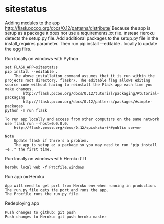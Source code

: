 # sitestatus

Adding modules to the app
	http://flask.pocoo.org/docs/0.12/patterns/distribute/
	Because the app is setup as a package it does not use a requirements.txt file.
	Instead Heroku detects the setup.py file.
	Add additional packages to the setup.py file in the install_requires parameter. Then run pip install --editable . locally to update the egg files.


Run locally on windows with Python

	set FLASK_APP=sitestatus
	pip install --editable .
		The above installation command assumes that it is run within the projects root directory, flaskr/. The editable flag allows editing source code without having to reinstall the Flask app each time you make changes. 
			http://flask.pocoo.org/docs/0.12/tutorial/packaging/#tutorial-packaging
			http://flask.pocoo.org/docs/0.12/patterns/packages/#simple-packages
	python -m run flask

	To run app locally and access from other computers on the same network use flask run --host=0.0.0.0. 
		http://flask.pocoo.org/docs/0.12/quickstart/#public-server

	Note
		Update flask if there's a problem.
		The app is setup as a package so you may need to run "pip install -e ." the first time.  

Run locally on windows with Heroku CLI

	heroku local web -f Procfile.windows

Run app on Heroku

	App will need to get port from Heroku env when running in production.
	The run.py file gets the port and runs the app.
	The Procfile runs the run.py file.


Redeploying app

	Push changes to github: git push
	Push changes to Heroku: git push heroku master



